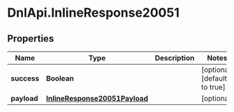 # DnlApi.InlineResponse20051

## Properties
Name | Type | Description | Notes
------------ | ------------- | ------------- | -------------
**success** | **Boolean** |  | [optional] [default to true]
**payload** | [**InlineResponse20051Payload**](InlineResponse20051Payload.md) |  | [optional] 


